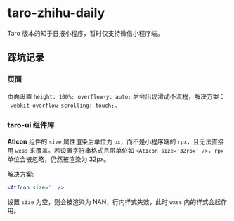 # taro-zhihu-daily

Taro 版本的知乎日报小程序，暂时仅支持微信小程序端。

## 踩坑记录

### 页面

页面设置 `height: 100%; overflow-y: auto;` 后会出现滑动不流程，解决方案： `-webkit-overflow-scrolling: touch;`。

### taro-ui 组件库

__AtIcon__ 组件的 `size` 属性渲染后单位为 `px`，而不是小程序端的 `rpx`，且无法直接用 `wxss` 来覆盖。若设置字符串格式且带单位如 `<AtIcon size='32rpx' />`，`rpx` 单位会被忽略，仍然被渲染为 32px。

解决方案:

``` jsx
<AtIcon size='' />
```

设置 `size` 为空，则会被渲染为 NAN，行内样式失效，此时 `wxss` 内的样式会起作用。
